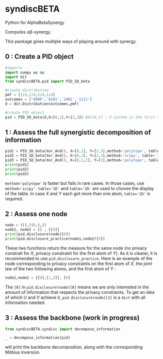 # syndiscBETA
Python for AlphaBetaSynergy

Computes $\alpha\beta$-synergy.

This package gives multiple ways of playing around with synergy.

## 0 : Create a PID object
```python
#imports
import numpy as np
import dit
from syndiscBETA.pid import PID_SD_beta

#create distribution
pmf = [1/4,1/4,1/4,1/4]
outcomes = ['0000','0101','1001','1111']
d = dit.Distribution(outcomes,pmf)

#create PID object
pid = PID_SD_beta(d,X=[0,1],Y=[2,3]) #X=[0,1] : X system is the first two atoms ; Y=[2,3] : Y system is the last two
```

## 1 : Assess the full synergistic decomposition of information
```python
pid1 = PID_SD_beta(Xor_And(), X=[0,1], Y=[2,3],method='polytope', table='2D')
pid2 = PID_SD_beta(Xor_And(), X=[0,1], Y=[2,3],method='scipy', table='2D')
pid3 = PID_SD_beta(Xor_And(), X=[0,1,2], Y=[3],method='polytope', table='1D')
print(pid1)
print(pid2)
print(pid3)
```
```method='polytope'``` is faster but fails in rare cases. In those cases, use ```method='scipy'```.
```table='1D'``` and ```table='2D'``` are used to choose the display of the table. In case $X$ and $Y$ each got more than one atom, ```table='2D'``` is required.

## 2 : Assess one node
```python
node = ((),((0,),))
node1, node2 = [] , [[0]]
print(pid.disclosure(node)[0])
print(pid.disclosure_practice(node1,node2)[0])
```
These two functions return the measure for the same node (no privacy constrait for $X$, privacy constraint for the first atom of $Y$). As it is clearer, it is recommended to use ```pid.disclosure_practice```. Here is an example of the node corresponding to privacy constraints on the first atom of $X$, the joint law of the two following atoms, and the first atom of $Y$ :
```python
node1,node2 = [[0],[1,2]], [0]
```
The ```[0]``` in ```pid.disclosure(node)[0]``` means we are only interested in the amount of information that respects the privacy constraints. To get an idea of which $U$ and $V$ achieve it, ```pid.disclosure(node)[1]``` is a ```dict``` with all information needed.

## 3 : Assess the backbone (work in progress)
```python
from syndiscBETA.syndisc import decompose_information

_ = decompose_information(pid)
```
will print the backbone decomposition, along with the corresponding Möbius inversion.
